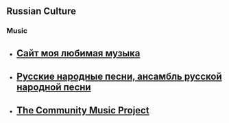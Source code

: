 ## Russian Culture

### Music
* [Сайт моя любимая музыка](http://music70-80.narod.ru/)
	--
* [Русские народные песни, ансамбль русской народной песни](http://russkiepesenki.ru)
	--
* [The Community Music Project](http://communitymusicproject.org)
	--

